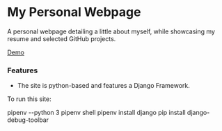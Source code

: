 # My Personal Webpage

A personal webpage detailing a little about myself, while showcasing my resume and selected GitHub projects.

[Demo](http://nicolhawkins.com/)



### Features

* The site is python-based and features a Django Framework. 

To run this site:

pipenv --python 3
pipenv shell
pipenv install django
pip install django-debug-toolbar



